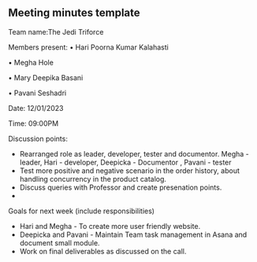 ## Meeting minutes template

Team name:The Jedi Triforce

Members present:
• Hari Poorna Kumar Kalahasti

• Megha Hole

• Mary Deepika Basani

• Pavani Seshadri

Date: 12/01/2023

Time: 09:00PM

Discussion points: 

* Rearranged role as leader, developer, tester and documentor. Megha - leader, Hari - developer, Deepicka - Documentor , Pavani - tester 
* Test more positive and negative scenario in the order history, about handling concurrency in the product catalog.
* Discuss queries with Professor and create presenation points.
* 

Goals for next week (include responsibilities)

* Hari and Megha - To create more user friendly website.
* Deepicka and Pavani - Maintain Team task management in Asana and document small module.
* Work on final deliverables as discussed on the call.